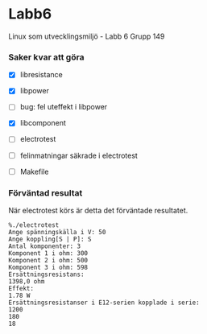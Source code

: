 # Labb6
Linux som utvecklingsmiljö - Labb 6
Grupp 149

### Saker kvar att göra

- [x] libresistance

- [x] libpower
- [ ] bug: fel uteffekt i libpower 

- [x] libcomponent
 
- [ ] electrotest
- [ ] felinmatningar säkrade i electrotest

- [ ] Makefile

### Förväntad resultat

När electrotest körs är detta det förväntade resultatet.

```
%./electrotest
Ange spänningskälla i V: 50
Ange koppling[S | P]: S
Antal komponenter: 3
Komponent 1 i ohm: 300
Komponent 2 i ohm: 500
Komponent 3 i ohm: 598
Ersättningsresistans:
1398,0 ohm
Effekt:
1.78 W
Ersättningsresistanser i E12-serien kopplade i serie:
1200
180
18
```
